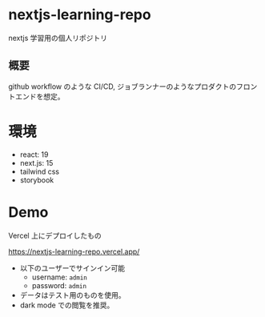
# nextjs-learning-repo

nextjs 学習用の個人リポジトリ


## 概要

github workflow のような CI/CD, ジョブランナーのようなプロダクトのフロントエンドを想定。


# 環境

- react: 19
- next.js: 15
- tailwind css
- storybook


# Demo

Vercel 上にデプロイしたもの

https://nextjs-learning-repo.vercel.app/

- 以下のユーザーでサインイン可能
    - username: `admin`
    - password: `admin`
- データはテスト用のものを使用。
- dark mode での閲覧を推奨。
